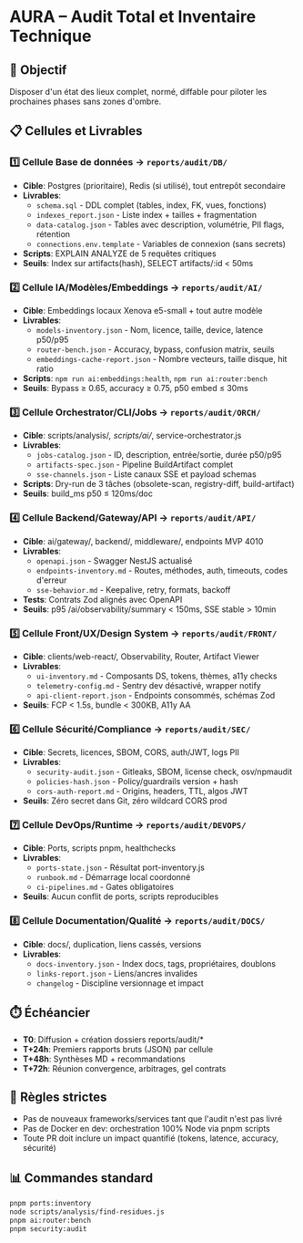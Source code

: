 # AURA – Audit Total et Inventaire Technique

## 🎯 **Objectif**
Disposer d'un état des lieux complet, normé, diffable pour piloter les prochaines phases sans zones d'ombre.

## 📋 **Cellules et Livrables**

### 1️⃣ **Cellule Base de données** → `reports/audit/DB/`
- **Cible**: Postgres (prioritaire), Redis (si utilisé), tout entrepôt secondaire
- **Livrables**:
  - `schema.sql` - DDL complet (tables, index, FK, vues, fonctions)
  - `indexes_report.json` - Liste index + tailles + fragmentation
  - `data-catalog.json` - Tables avec description, volumétrie, PII flags, rétention
  - `connections.env.template` - Variables de connexion (sans secrets)
- **Scripts**: EXPLAIN ANALYZE de 5 requêtes critiques
- **Seuils**: Index sur artifacts(hash), SELECT artifacts/:id < 50ms

### 2️⃣ **Cellule IA/Modèles/Embeddings** → `reports/audit/AI/`
- **Cible**: Embeddings locaux Xenova e5-small + tout autre modèle
- **Livrables**:
  - `models-inventory.json` - Nom, licence, taille, device, latence p50/p95
  - `router-bench.json` - Accuracy, bypass, confusion matrix, seuils
  - `embeddings-cache-report.json` - Nombre vecteurs, taille disque, hit ratio
- **Scripts**: `npm run ai:embeddings:health`, `npm run ai:router:bench`
- **Seuils**: Bypass ≥ 0.65, accuracy ≥ 0.75, p50 embed ≤ 30ms

### 3️⃣ **Cellule Orchestrator/CLI/Jobs** → `reports/audit/ORCH/`
- **Cible**: scripts/analysis/*, scripts/ai/*, service-orchestrator.js
- **Livrables**:
  - `jobs-catalog.json` - ID, description, entrée/sortie, durée p50/p95
  - `artifacts-spec.json` - Pipeline BuildArtifact complet
  - `sse-channels.json` - Liste canaux SSE et payload schemas
- **Scripts**: Dry-run de 3 tâches (obsolete-scan, registry-diff, build-artifact)
- **Seuils**: build_ms p50 ≤ 120ms/doc

### 4️⃣ **Cellule Backend/Gateway/API** → `reports/audit/API/`
- **Cible**: ai/gateway/, backend/, middleware/, endpoints MVP 4010
- **Livrables**:
  - `openapi.json` - Swagger NestJS actualisé
  - `endpoints-inventory.md` - Routes, méthodes, auth, timeouts, codes d'erreur
  - `sse-behavior.md` - Keepalive, retry, formats, backoff
- **Tests**: Contrats Zod alignés avec OpenAPI
- **Seuils**: p95 /ai/observability/summary < 150ms, SSE stable > 10min

### 5️⃣ **Cellule Front/UX/Design System** → `reports/audit/FRONT/`
- **Cible**: clients/web-react/, Observability, Router, Artifact Viewer
- **Livrables**:
  - `ui-inventory.md` - Composants DS, tokens, thèmes, a11y checks
  - `telemetry-config.md` - Sentry dev désactivé, wrapper notify
  - `api-client-report.json` - Endpoints consommés, schémas Zod
- **Seuils**: FCP < 1.5s, bundle < 300KB, A11y AA

### 6️⃣ **Cellule Sécurité/Compliance** → `reports/audit/SEC/`
- **Cible**: Secrets, licences, SBOM, CORS, auth/JWT, logs PII
- **Livrables**:
  - `security-audit.json` - Gitleaks, SBOM, license check, osv/npmaudit
  - `policies-hash.json` - Policy/guardrails version + hash
  - `cors-auth-report.md` - Origins, headers, TTL, algos JWT
- **Seuils**: Zéro secret dans Git, zéro wildcard CORS prod

### 7️⃣ **Cellule DevOps/Runtime** → `reports/audit/DEVOPS/`
- **Cible**: Ports, scripts pnpm, healthchecks
- **Livrables**:
  - `ports-state.json` - Résultat port-inventory.js
  - `runbook.md` - Démarrage local coordonné
  - `ci-pipelines.md` - Gates obligatoires
- **Seuils**: Aucun conflit de ports, scripts reproducibles

### 8️⃣ **Cellule Documentation/Qualité** → `reports/audit/DOCS/`
- **Cible**: docs/, duplication, liens cassés, versions
- **Livrables**:
  - `docs-inventory.json` - Index docs, tags, propriétaires, doublons
  - `links-report.json` - Liens/ancres invalides
  - `changelog` - Discipline versionnage et impact

## ⏱️ **Échéancier**
- **T0**: Diffusion + création dossiers reports/audit/*
- **T+24h**: Premiers rapports bruts (JSON) par cellule
- **T+48h**: Synthèses MD + recommandations
- **T+72h**: Réunion convergence, arbitrages, gel contrats

## 🚫 **Règles strictes**
- Pas de nouveaux frameworks/services tant que l'audit n'est pas livré
- Pas de Docker en dev: orchestration 100% Node via pnpm scripts
- Toute PR doit inclure un impact quantifié (tokens, latence, accuracy, sécurité)

## 📊 **Commandes standard**
```bash
pnpm ports:inventory
node scripts/analysis/find-residues.js
pnpm ai:router:bench
pnpm security:audit
```